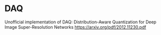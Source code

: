 # DAQ
Unofficial implementation of DAQ: Distribution-Aware Quantization for Deep Image Super-Resolution Networks
https://arxiv.org/pdf/2012.11230.pdf
